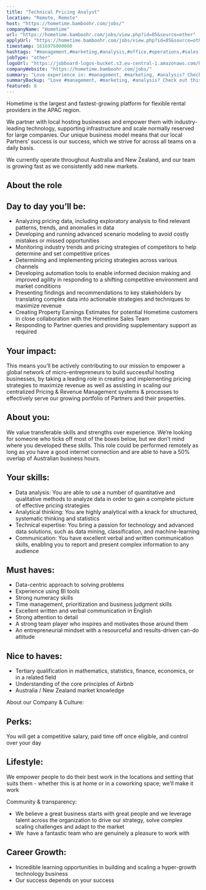 ```yaml
---
title: "Technical Pricing Analyst"
location: "Remote, Remote"
host: "https://hometime.bamboohr.com/jobs/"
companyName: "Hometime"
url: "https://hometime.bamboohr.com/jobs/view.php?id=85&source=other"
applyUrl: "https://hometime.bamboohr.com/jobs/view.php?id=85&source=other"
timestamp: 1616976000000
hashtags: "#management,#marketing,#analysis,#office,#operations,#sales,#scrum,#translation,#finance,#monitoring"
jobType: "other"
logoUrl: "https://jobboard-logos-bucket.s3.eu-central-1.amazonaws.com/hometime"
companyWebsite: "https://hometime.bamboohr.com/jobs/"
summary: "Love experience in: #management, #marketing, #analysis? Check out this job post!"
summaryBackup: "Love #management, #marketing, #analysis? Check out this job post!"
featured: 8
---
```


Hometime is the largest and fastest-growing platform for flexible rental providers in the APAC region. 

We partner with local hosting businesses and empower them with industry-leading technology, supporting infrastructure and scale normally reserved for large companies. Our unique business model means that our local Partners’ success is our success, which we strive for across all teams on a daily basis.

We currently operate throughout Australia and New Zealand, and our team is growing fast as we consistently add new markets. 

## About the role

## Day to day you’ll be:

*   Analyzing pricing data, including exploratory analysis to find relevant patterns, trends, and anomalies in data
*   Developing and running advanced scenario modeling to avoid costly mistakes or missed opportunities
*   Monitoring industry trends and pricing strategies of competitors to help determine and set competitive prices 
*   Determining and implementing pricing strategies across various channels
*   Developing automation tools to enable informed decision making and improved agility in responding to a shifting competitive environment and market conditions
*   Presenting findings and recommendations to key stakeholders by translating complex data into actionable strategies and techniques to maximize revenue
*   Creating Property Earnings Estimates for potential Hometime customers in close collaboration with the Hometime Sales Team
*   Responding to Partner queries and providing supplementary support as required

## Your impact:

This means you’ll be actively contributing to our mission to empower a global network of micro-entrepreneurs to build successful hosting businesses, by taking a leading role in creating and implementing pricing strategies to maximize revenue as well as assisting in scaling our centralized Pricing & Revenue Management systems & processes to effectively serve our growing portfolio of Partners and their properties. 

## About you:

We value transferable skills and strengths over experience. We’re looking for someone who ticks off most of the boxes below, but we don’t mind where you developed these skills. This role could be performed remotely as long as you have a good internet connection and are able to have a 50% overlap of Australian business hours. 

## Your skills: 

*   Data analysis: You are able to use a number of quantitative and qualitative methods to analyze data in order to gain a complete picture of effective pricing strategies 
*   Analytical thinking: You are highly analytical with a knack for structured,  systematic thinking and statistics
*   Technical expertise: You bring a passion for technology and advanced data solutions, such as data mining, classification, and machine-learning
*   Communication: You have excellent verbal and written communication skills, enabling you to report and present complex information to any audience 

## Must haves:

*   Data-centric approach to solving problems
*   Experience using BI tools 
*   Strong numeracy skills
*   Time management, prioritization and business judgment skills
*   Excellent written and verbal communication in English
*   Strong attention to detail 
*   A strong team player who inspires and motivates those around them
*   An entrepreneurial mindset with a resourceful and results-driven can-do attitude 

## Nice to haves: 

*   Tertiary qualification in mathematics, statistics, finance, economics, or in a related field
*   Understanding of the core principles of Airbnb
*   Australia / New Zealand market knowledge 

About our Company & Culture:

## Perks: 

You will get a competitive salary, paid time off once eligible, and control over your day

## Lifestyle: 

We empower people to do their best work in the locations and setting that suits them - whether this is at home or in a coworking space; we’ll make it work

Community & transparency: 

*   We believe a great business starts with great people and we leverage talent across the organization to drive our strategy, solve complex scaling challenges and adapt to the market
*   We  have a fantastic team who are genuinely a pleasure to work with

## Career Growth:

*   Incredible learning opportunities in building and scaling a hyper-growth technology business
*   Our success depends on your success
